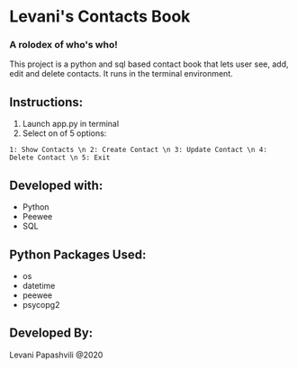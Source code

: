 # Levani's Contacts Book
### A rolodex of who's who!

This project is a python and sql based contact book that lets user see, add, edit and delete contacts.  It runs in the terminal environment.

## Instructions:
1. Launch app.py in terminal
2. Select on of 5 options:
```
1: Show Contacts \n 2: Create Contact \n 3: Update Contact \n 4: Delete Contact \n 5: Exit

```


## Developed with:
- Python
- Peewee
- SQL

## Python Packages Used:
- os
- datetime
- peewee
- psycopg2

## Developed By:
Levani Papashvili @2020
